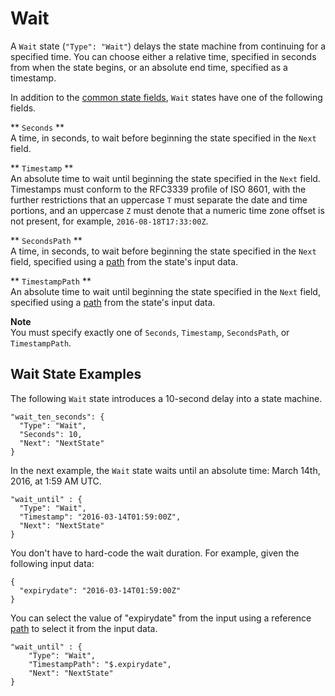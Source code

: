 # Wait<a name="amazon-states-language-wait-state"></a>

A `Wait` state \(`"Type": "Wait"`\) delays the state machine from continuing for a specified time\. You can choose either a relative time, specified in seconds from when the state begins, or an absolute end time, specified as a timestamp\.

In addition to the [common state fields](amazon-states-language-common-fields.md), `Wait` states have one of the following fields\.

** `Seconds` **  
A time, in seconds, to wait before beginning the state specified in the `Next` field\.

** `Timestamp` **  
An absolute time to wait until beginning the state specified in the `Next` field\.  
Timestamps must conform to the RFC3339 profile of ISO 8601, with the further restrictions that an uppercase `T` must separate the date and time portions, and an uppercase `Z` must denote that a numeric time zone offset is not present, for example, `2016-08-18T17:33:00Z`\.

** `SecondsPath` **  
A time, in seconds, to wait before beginning the state specified in the `Next` field, specified using a [path](concepts-input-output-filtering.md) from the state's input data\.

** `TimestampPath` **  
An absolute time to wait until beginning the state specified in the `Next` field, specified using a [path](concepts-input-output-filtering.md) from the state's input data\.

**Note**  
You must specify exactly one of `Seconds`, `Timestamp`, `SecondsPath`, or `TimestampPath`\.

## Wait State Examples<a name="wait-state-example"></a>

The following `Wait` state introduces a 10\-second delay into a state machine\.

```
"wait_ten_seconds": {
  "Type": "Wait",
  "Seconds": 10,
  "Next": "NextState"
}
```

In the next example, the `Wait` state waits until an absolute time: March 14th, 2016, at 1:59 AM UTC\.

```
"wait_until" : {
  "Type": "Wait",
  "Timestamp": "2016-03-14T01:59:00Z",
  "Next": "NextState"
}
```

You don't have to hard\-code the wait duration\. For example, given the following input data:

```
{
  "expirydate": "2016-03-14T01:59:00Z"
}
```

You can select the value of "expirydate" from the input using a reference [path](concepts-input-output-filtering.md) to select it from the input data\.

```
"wait_until" : {
    "Type": "Wait",
    "TimestampPath": "$.expirydate",
    "Next": "NextState"
}
```
